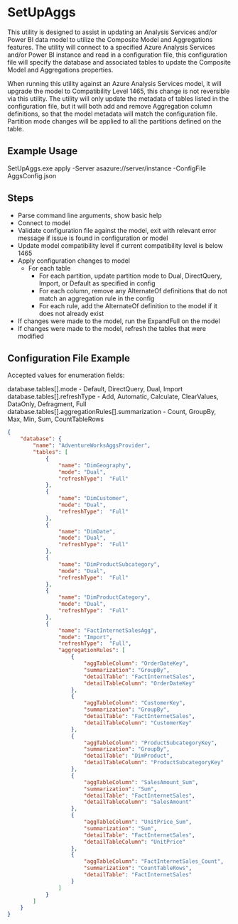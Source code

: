 ﻿# SetUpAggs

This utility is designed to assist in updating an Analysis Services and/or Power BI data model to utilize the Composite Model and Aggregations features.  The utility will connect to a specified Azure Analysis Services and/or Power BI instance and read in a configuration file, this configuration file will specify the database and associated tables to update the Composite Model and Aggregations properties.

When running this utility against an Azure Analysis Services model, it will upgrade the model to Compatibility Level 1465, this change is not reversible via this utility.  The utility will only update the metadata of tables listed in the configuration file, but it will both add and remove Aggregation column definitions, so that the model metadata will match the configuration file.  Partition mode changes will be applied to all the partitions defined on the table.

## Example Usage
SetUpAggs.exe apply -Server asazure://server/instance -ConfigFile AggsConfig.json

## Steps
* Parse command line arguments, show basic help  
* Connect to model  
* Validate configuration file against the model, exit with relevant error message if issue is found in configuration or model  
* Update model compatibility level if current compatibility level is below 1465  
* Apply configuration changes to model  
   * For each table  
      * For each partition, update partition mode to Dual, DirectQuery, Import, or Default as specified in config  
      * For each column, remove any AlternateOf definitions that do not match an aggregation rule in the config  
      * For each rule, add the AlternateOf definition to the model if it does not already exist  
* If changes were made to the model, run the ExpandFull on the model  
* If changes were made to the model, refresh the tables that were modified  

## Configuration File Example

Accepted values for enumeration fields:  

database.tables[].mode - Default, DirectQuery, Dual, Import
database.tables[].refreshType - Add, Automatic, Calculate, ClearValues, DataOnly, Defragment, Full
database.tables[].aggregationRules[].summarization - Count, GroupBy, Max, Min, Sum, CountTableRows

```json
{
	"database": {
		"name": "AdventureWorksAggsProvider",
		"tables": [
			{   
				"name": "DimGeography",
				"mode": "Dual",
				"refreshType":  "Full"
			},   
			{   
				"name": "DimCustomer",
				"mode": "Dual",
				"refreshType":  "Full"
			},
			{   
				"name": "DimDate",
				"mode": "Dual",
				"refreshType":  "Full"
			},
			{   
				"name": "DimProductSubcategory",
				"mode": "Dual",
				"refreshType":  "Full"
			},
			{   
				"name": "DimProductCategory",
				"mode": "Dual",
				"refreshType":  "Full"
			},
			{   
				"name": "FactInternetSalesAgg",
				"mode": "Import",
				"refreshType":  "Full",
				"aggregationRules": [
					{
						"aggTableColumn": "OrderDateKey",
						"summarization": "GroupBy",
						"detailTable": "FactInternetSales",
						"detailTableColumn": "OrderDateKey"
					},
					{
						"aggTableColumn": "CustomerKey",
						"summarization": "GroupBy",
						"detailTable": "FactInternetSales",
						"detailTableColumn": "CustomerKey"
					},
					{
						"aggTableColumn": "ProductSubcategoryKey",
						"summarization": "GroupBy",
						"detailTable": "DimProduct",
						"detailTableColumn": "ProductSubcategoryKey"
					},
					{
						"aggTableColumn": "SalesAmount_Sum",
						"summarization": "Sum",
						"detailTable": "FactInternetSales",
						"detailTableColumn": "SalesAmount"
					},
					{
						"aggTableColumn": "UnitPrice_Sum",
						"summarization": "Sum",
						"detailTable": "FactInternetSales",
						"detailTableColumn": "UnitPrice"
					},
					{
						"aggTableColumn": "FactInternetSales_Count",
						"summarization": "CountTableRows",
						"detailTable": "FactInternetSales"
					}
				]
			}
		]		
	}
}
```




